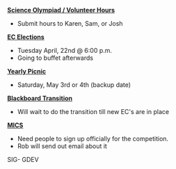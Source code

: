 <span style="text-decoration: underline;"><strong>Science Olympiad / Volunteer Hours</strong></span>
<ul>
	<li>Submit hours to Karen, Sam, or Josh</li>
</ul>
<span style="text-decoration: underline;"><strong>EC Elections</strong></span>
<ul>
	<li>Tuesday April, 22nd @ 6:00 p.m.</li>
	<li>Going to buffet afterwards</li>
</ul>
<span style="text-decoration: underline;"><strong>Yearly Picnic</strong></span>
<ul>
	<li> Saturday, May 3rd or 4th (backup date)</li>
</ul>
<span style="text-decoration: underline;"><strong>Blackboard Transition</strong></span>
<ul>
	<li> Will wait to do the transition till new EC's are in place</li>
</ul>
<span style="text-decoration: underline;"><strong>MICS</strong></span>
<ul>
	<li>Need people to sign up officially for the competition.</li>
	<li>Rob will send out email about it</li>
</ul>
SIG- GDEV